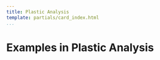 ```yaml
---
title: Plastic Analysis
template: partials/card_index.html
...
```


# Examples in Plastic Analysis

